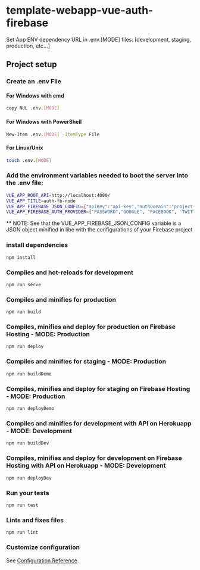# template-webapp-vue-auth-firebase

Set App ENV dependency URL in .env.[MODE] files: [development, staging, production, etc...]

## Project setup

### Create an .env File
#### For Windows with cmd
```bash
copy NUL .env.[MODE]
```
#### For Windows with PowerShell
```bash
New-Item .env.[MODE] -ItemType File
```
#### For Linux/Unix
```bash
touch .env.[MODE]
```

### Add the environment variables needed to boot the server into the .env file:
```bash
VUE_APP_ROOT_API=http://localhost:4000/
VUE_APP_TITLE=auth-fb-node
VUE_APP_FIREBASE_JSON_CONFIG={"apiKey":"api-key","authDomain":"project-id.firebaseapp.com","databaseURL":"https://project-id.firebaseio.com","projectId":"project-id","storageBucket":"project-id.appspot.com","messagingSenderId":"sender-id","appID":"app-id",,"measurementId":"measurementId"}
VUE_APP_FIREBASE_AUTH_PROVIDER=["PASSWORD","GOOGLE", "FACEBOOK", 'TWITTER']
```
** NOTE: See that the VUE_APP_FIREBASE_JSON_CONFIG variable is a JSON object minified in libe with the configurations of your Firebase project
### install dependencies
```
npm install
```

### Compiles and hot-reloads for development
```
npm run serve
```

### Compiles and minifies for production
```
npm run build
```

### Compiles, minifies and deploy for production on Firebase Hosting - MODE: Production
```
npm run deploy
```

### Compiles and minifies for staging - MODE: Production
```
npm run buildDemo
```

### Compiles, minifies and deploy for staging on Firebase Hosting - MODE: Production
```
npm run deployDemo
```

### Compiles and minifies for development with API on Herokuapp - MODE: Development
```
npm run buildDev
```

### Compiles, minifies and deploy for development on Firebase Hosting with API on Herokuapp  - MODE: Development
```
npm run deployDev
```

### Run your tests
```
npm run test
```

### Lints and fixes files
```
npm run lint
```

### Customize configuration
See [Configuration Reference](https://cli.vuejs.org/config/).
